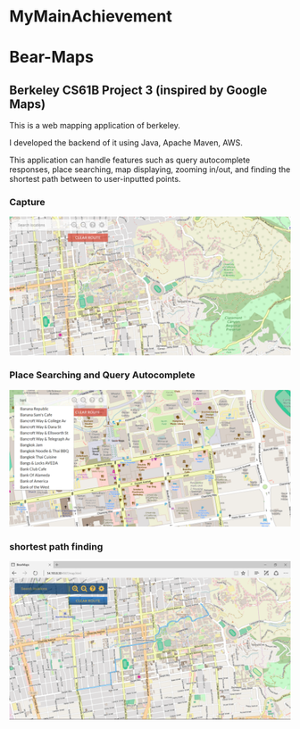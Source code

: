 # MyMainAchievement

Bear-Maps
=========
## Berkeley CS61B Project 3 (inspired by Google Maps)

This is a web mapping application of berkeley.

I developed the backend of it using Java, Apache Maven, AWS.

This application can handle features such as query autocomplete responses, place searching,
map displaying, zooming in/out, and finding the shortest path between to user-inputted points. 


### Capture
[![image](https://github.com/Bruce-Chan/Bear-Maps/raw/master/screenshot/Capture.PNG)](#capture)

### Place Searching and Query Autocomplete
[![image](https://github.com/Bruce-Chan/Bear-Maps/raw/master/screenshot/queryAutocomplete.png)](#capture)

### shortest path finding
[![image](https://github.com/Bruce-Chan/Bear-Maps/raw/master/screenshot/findShortestPath.png)](#capture)
